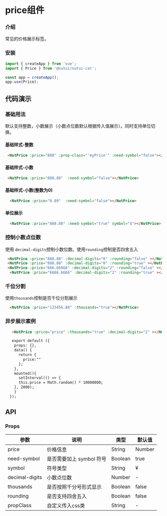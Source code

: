 # price组件

### 介绍

常见的价格展示标签。

### 安装

``` javascript
import { createApp } from 'vue';
import { Price } from '@nutui/nutui-cat';

const app = createApp();
app.use(Price);
```

## 代码演示

### 基础用法

默认支持整数，小数展示（小数点位数默认根据传入值展示）。同时支持单位切换。

#### 基础样式-整数
```html
 <NutPrice :price="888" :prop-class="'myPrice'" :need-symbol="false"></NutPrice>
```
#### 基础样式-小数
```html
 <NutPrice :price="888.88"  :need-symbol="false"></NutPrice>
```
#### 基础样式-小数(整数为0)
```html
  <NutPrice :price="0.89"  :need-symbol="false"></NutPrice>
```
#### 单位展示
```html
  <NutPrice :price="888.88" :need-symbol="true" symbol="$"></NutPrice>
```

### 控制小数点位数

使用 `decimal-digits`控制小数位数。使用`rounding`控制是否四舍五入

```html
 <NutPrice :price="888.88" :decimal-digits="0" :rounding="false" ></NutPrice>
 <NutPrice :price="888.88" :decimal-digits="0" :rounding="true" ></NutPrice>
 <NutPrice :price="666.66666" :decimal-digits="2" :rounding="false" ></NutPrice>
  <NutPrice :price="6666.6666" :decimal-digits="2" :rounding="true" ></NutPrice>
```

### 千位分割

使用`thousands`控制是否千位分割展示

```html
  <NutPrice :price="123456.88" :thousands="true"></NutPrice>
```

### 异步展示案例


```html
   <NutPrice :price="price" :thousands="true" :decimal-digits="2" ></NutPrice>

   export default ({
    props: {},
    data() {
      return {
        price:""
      };
    },
    mounted(){
      setInterval(() => {
      this.price = Math.random() * 10000000;
    }, 2000);
    }
  });
```

## API

### Props

| 参数         | 说明                             | 类型   | 默认值           |
|--------------|----------------------------------|--------|------------------|
| price       | 价格信息 | String|Number |-     |
| need-symbol     | 是否需要加上 symbol 符号    | Boolean |  true    |
| symbol      |符号类型| String | ¥  |
| decimal-digits| 	小数点位数  | Number | -  |
| thousands    | 是否按照千分号形式显示     | Boolean |  false  |
| rounding | 是否支持四舍五入 | Boolean   |  false |
| propClass  | 自定义传入css类  | String | - |

<!-- ### Events

| 事件名 | 说明           | 回调参数     |
|--------|----------------|--------------|
| click  | 点击按钮时触发 | event: Event | -->

